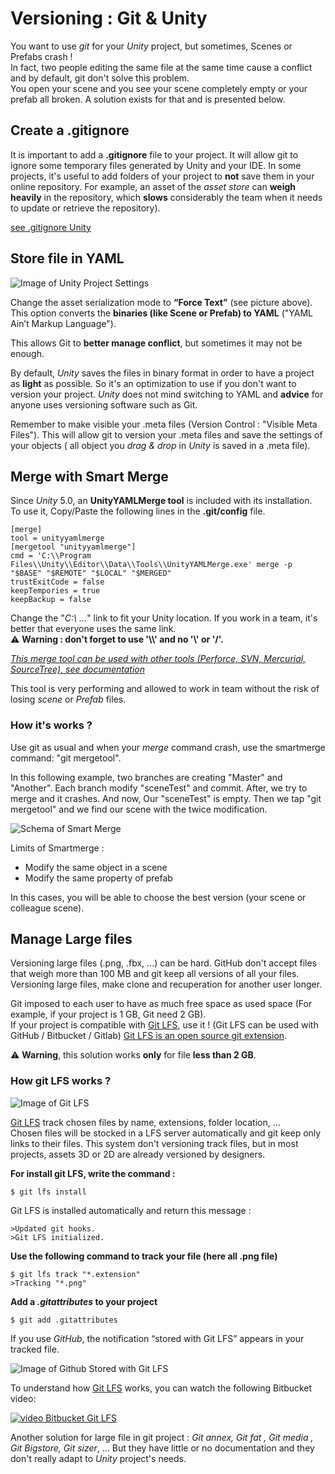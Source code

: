 # Versioning : Git & Unity

You want to use *git* for your *Unity* project, but sometimes, Scenes or Prefabs crash !  
In fact, two people editing the same file at the same time cause a conflict and by default, git don't solve this problem.   
You open your scene and you see your scene completely empty or your prefab all broken. A solution exists for that and is presented below.

## Create a .gitignore

It is important to add a **.gitignore** file to your project. It will allow git to ignore some temporary files generated by Unity and your IDE.
In some projects, it's useful to add folders of your project to **not** save them in your online repository. For example, an asset of the *asset store* can **weigh heavily** in the repository, which **slows** considerably the team when it needs to update or retrieve the repository).

[see .gitignore Unity](https://github.com/github/gitignore/blob/master/Unity.gitignore)

## Store file in YAML

![Image of Unity Project Settings](https://s3.amazonaws.com/gamasutra/UnityVersionControlSettings.png)

Change the asset serialization mode to **“Force Text”** (see picture above). This option converts the **binaries (like Scene or Prefab) to YAML** ("YAML Ain’t Markup Language").  

This allows Git to **better manage conflict**, but sometimes it may not be enough.   

By default, *Unity* saves the files in binary format in order to have a project as **light** as possible. So it's an optimization to use if you don't want to version your project. *Unity* does not mind switching to YAML and **advice** for anyone uses versioning software such as Git.

Remember to make visible your .meta files (Version Control : "Visible Meta Files"). This will allow git to version your .meta files and save the settings of your objects ( all object you *drag & drop* in *Unity* is saved in a .meta file).

 
## Merge with Smart Merge

Since *Unity* 5.0, an **UnityYAMLMerge tool** is included with its installation.  
To use it, Copy/Paste the following lines in the **.git/config** file.

```
[merge]
tool = unityyamlmerge
[mergetool "unityyamlmerge"]
cmd = 'C:\\Program Files\\Unity\\Editor\\Data\\Tools\\UnityYAMLMerge.exe' merge -p "$BASE" "$REMOTE" "$LOCAL" "$MERGED"
trustExitCode = false
keepTempories = true
keepBackup = false
```

Change the "*C:\\ ...*" link to fit your Unity location. If you work in a team, it's better that everyone uses the same link.  
:warning: **Warning : don't forget to use '\\\\' and no '\\' or '/'.**  

*[This merge tool can be used with other tools (Perforce, SVN, Mercurial, SourceTree), see documentation](https://docs.unity3d.com/Manual/SmartMerge.html)*  

This tool is very performing and allowed to work in team without the risk of losing *scene* or *Prefab* files.
  
### How it's works ?

Use git as usual and when your *merge* command crash, use the smartmerge command:  "git mergetool". 

In this following example, two branches are creating "Master" and "Another". Each branch modify "sceneTest" and commit. After, we try to merge and it crashes. And now,  Our "sceneTest" is empty. Then we tap "git mergetool" and we find our scene with the twice modification.

![Schema of Smart Merge](https://raw.githubusercontent.com/jaayap/Unity_Best_Practices/master/Img/schemaSmartMergeVEn.PNG?token=AHjeDo_HuX2ADdAr7MqXYrBe-x9zlMyXks5bXzY1wA%3D%3D)

Limits of Smartmerge :  
  - Modify the same object in a scene  
  - Modify the same property of prefab  
  
In this cases, you will be able to choose the best version (your scene or colleague scene).  


## Manage Large files

  Versioning large files (.png, .fbx, ...) can be hard. GitHub don't accept files that weigh more than 100 MB and git keep all versions of all your files. Versioning large files, make clone and recuperation for another user longer.
    
  Git imposed to each user to have as much free space as used space (For example, if your project is 1 GB, Git need 2 GB).  
  If your project is compatible with [Git LFS](https://git-lfs.github.com/), use it ! (Git LFS can be used with GitHub / Bitbucket / Gitlab)
  [Git LFS is an open source git extension](https://github.com/git-lfs/git-lfs?utm_source=gitlfs_site&utm_medium=repo_link&utm_campaign=gitlfs).  
  
  :warning: **Warning**, this solution works **only** for file **less than 2 GB**.
  
### How git LFS works ?

![Image of Git LFS](https://raw.githubusercontent.com/jaayap/Unity_Best_Practices/master/Img/image9.png?token=AHjeDpsdDG7nmpaEzQkxpTVyQp2cHdTmks5bWG9nwA%3D%3D)

[Git LFS](https://git-lfs.github.com/) track chosen files by name, extensions, folder location, ...  
Chosen files will be stocked in a LFS server automatically and git keep only links to their files. This system don't versioning track files, but in most projects, assets 3D or 2D are already versioned by designers.  

**For install git LFS, write the command :**

```
$ git lfs install
```
Git LFS is installed automatically and return this message :
```
>Updated git hooks.
>Git LFS initialized.
```
**Use the following command to track your file (here all .png file)**
```
$ git lfs track "*.extension" 
>Tracking "*.png"
```

**Add a *.gitattributes* to your project**

```
$ git add .gitattributes
```

If you use *GitHub*, the notification “stored with Git LFS” appears in your tracked file.

![Image of Github Stored with Git LFS](https://raw.githubusercontent.com/jaayap/Unity_Best_Practices/master/Img/image7.png?token=AHjeDnlpMeQpTc27ikncn_j53g50GMEOks5bWG4gwA%3D%3D)


To understand how [Git LFS](https://git-lfs.github.com/) works, you can watch the following Bitbucket video: 

[![video Bitbucket Git LFS](http://img.youtube.com/vi/9gaTargV5BY/0.jpg)](http://www.youtube.com/watch?v=9gaTargV5BY "Git LFS explain")


Another solution for large file in git project : *Git annex, Git fat , Git media , Git Bigstore, Git sizer*, … 
But they have little or no documentation and they don't really adapt to *Unity* project's needs.


